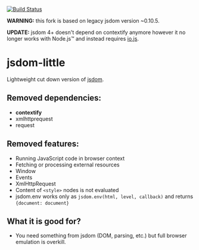 [![Build Status](https://travis-ci.org/dorny/jsdom-little.png?branch=master)](https://travis-ci.org/dorny/jsdom-little)

**WARNING:** this fork is based on legacy jsdom version ~0.10.5.


**UPDATE:** jsdom 4+ doesn't depend on contextify anymore however it no longer works with Node.js™ and instead requires [io.js](http://iojs.org).


# jsdom-little
Lightweight cut down version of [jsdom](https://github.com/tmpvar/jsdom).

## Removed dependencies:
* **contextify**
* xmlhttprequest
* request

## Removed features:
* Running JavaScript code in browser context
* Fetching or processing external resources
* Window
* Events
* XmlHttpRequest
* Content of `<style>` nodes is not evaluated
* jsdom.env works only as ```jsdom.env(html, level, callback)``` and returns ```{document: document}```

## What it is good for?
* You need something from jsdom (DOM, parsing, etc.) but full browser emulation is overkill.
